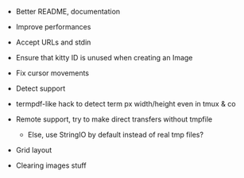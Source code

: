 - Better README, documentation
- Improve performances

- Accept URLs and stdin
- Ensure that kitty ID is unused when creating an Image
- Fix cursor movements

- Detect support
- termpdf-like hack to detect term px width/height even in tmux & co
- Remote support, try to make direct transfers without tmpfile
  - Else, use StringIO by default instead of real tmp files?

- Grid layout
- Clearing images stuff
